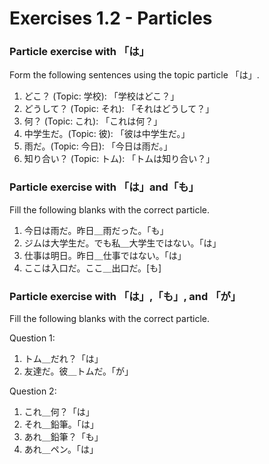 # Exercises 1.2 - Particles

### Particle exercise with 「は」

Form the following sentences using the topic particle 「は」.

1. どこ？ (Topic: 学校): 「学校はどこ？」
2. どうして？ (Topic: それ): 「それはどうして？」
3. 何？ (Topic: これ): 「これは何？」
4. 中学生だ。(Topic: 彼): 「彼は中学生だ。」
5. 雨だ。(Topic: 今日): 「今日は雨だ。」
6. 知り合い？ (Topic: トム): 「トムは知り合い？」

### Particle exercise with 「は」and「も」

Fill the following blanks with the correct particle.

1. 今日は雨だ。昨日＿雨だった。「も」
2. ジムは大学生だ。でも私＿大学生ではない。「は」
3. 仕事は明日。昨日＿仕事ではない。「は」
4. ここは入口だ。ここ＿出口だ。[も]

### Particle exercise with 「は」,「も」, and 「が」

Fill the following blanks with the correct particle.

Question 1:
1. トム＿だれ？「は」
2. 友達だ。彼＿トムだ。「が」

Question 2:
1. これ＿何？「は」
2. それ＿鉛筆。「は」
3. あれ＿鉛筆？「も」
4. あれ＿ペン。「は」
